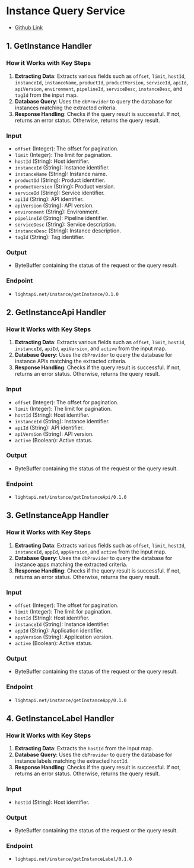 # Instance Query Service
- [Github Link](https://github.com/lightapi/instance-query)

## 1. GetInstance Handler

### How it Works with Key Steps
1. **Extracting Data**: Extracts various fields such as `offset`, `limit`, `hostId`, `instanceId`, `instanceName`, `productId`, `productVersion`, `serviceId`, `apiId`, `apiVersion`, `environment`, `pipelineId`, `serviceDesc`, `instanceDesc`, and `tagId` from the input map.
2. **Database Query**: Uses the `dbProvider` to query the database for instances matching the extracted criteria.
3. **Response Handling**: Checks if the query result is successful. If not, returns an error status. Otherwise, returns the query result.

### Input
- `offset` (Integer): The offset for pagination.
- `limit` (Integer): The limit for pagination.
- `hostId` (String): Host identifier.
- `instanceId` (String): Instance identifier.
- `instanceName` (String): Instance name.
- `productId` (String): Product identifier.
- `productVersion` (String): Product version.
- `serviceId` (String): Service identifier.
- `apiId` (String): API identifier.
- `apiVersion` (String): API version.
- `environment` (String): Environment.
- `pipelineId` (String): Pipeline identifier.
- `serviceDesc` (String): Service description.
- `instanceDesc` (String): Instance description.
- `tagId` (String): Tag identifier.

### Output
- ByteBuffer containing the status of the request or the query result.

### Endpoint
- `lightapi.net/instance/getInstance/0.1.0`

## 2. GetInstanceApi Handler

### How it Works with Key Steps
1. **Extracting Data**: Extracts various fields such as `offset`, `limit`, `hostId`, `instanceId`, `apiId`, `apiVersion`, and `active` from the input map.
2. **Database Query**: Uses the `dbProvider` to query the database for instance APIs matching the extracted criteria.
3. **Response Handling**: Checks if the query result is successful. If not, returns an error status. Otherwise, returns the query result.

### Input
- `offset` (Integer): The offset for pagination.
- `limit` (Integer): The limit for pagination.
- `hostId` (String): Host identifier.
- `instanceId` (String): Instance identifier.
- `apiId` (String): API identifier.
- `apiVersion` (String): API version.
- `active` (Boolean): Active status.

### Output
- ByteBuffer containing the status of the request or the query result.

### Endpoint
- `lightapi.net/instance/getInstanceApi/0.1.0`

## 3. GetInstanceApp Handler

### How it Works with Key Steps
1. **Extracting Data**: Extracts various fields such as `offset`, `limit`, `hostId`, `instanceId`, `appId`, `appVersion`, and `active` from the input map.
2. **Database Query**: Uses the `dbProvider` to query the database for instance apps matching the extracted criteria.
3. **Response Handling**: Checks if the query result is successful. If not, returns an error status. Otherwise, returns the query result.

### Input
- `offset` (Integer): The offset for pagination.
- `limit` (Integer): The limit for pagination.
- `hostId` (String): Host identifier.
- `instanceId` (String): Instance identifier.
- `appId` (String): Application identifier.
- `appVersion` (String): Application version.
- `active` (Boolean): Active status.

### Output
- ByteBuffer containing the status of the request or the query result.

### Endpoint
- `lightapi.net/instance/getInstanceApp/0.1.0`

## 4. GetInstanceLabel Handler

### How it Works with Key Steps
1. **Extracting Data**: Extracts the `hostId` from the input map.
2. **Database Query**: Uses the `dbProvider` to query the database for instance labels matching the extracted `hostId`.
3. **Response Handling**: Checks if the query result is successful. If not, returns an error status. Otherwise, returns the query result.

### Input
- `hostId` (String): Host identifier.

### Output
- ByteBuffer containing the status of the request or the query result.

### Endpoint
- `lightapi.net/instance/getInstanceLabel/0.1.0`
